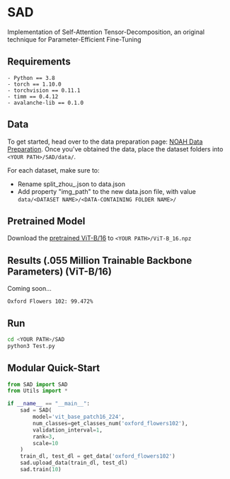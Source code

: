 # SAD
Implementation of Self-Attention Tensor-Decomposition, an original technique for Parameter-Efficient Fine-Tuning 

## Requirements
```
- Python == 3.8
- torch == 1.10.0
- torchvision == 0.11.1
- timm == 0.4.12
- avalanche-lib == 0.1.0
```

## Data
To get started, head over to the data preparation page: [NOAH Data Preparation]([https://github.com/ZhangYuanhan-AI/NOAH/#data-preparation](https://github.com/KaiyangZhou/CoOp/blob/main/DATASETS.md)). Once you've obtained the data, place the dataset folders into `<YOUR PATH>/SAD/data/`.

For each dataset, make sure to:
- Rename split_zhou_<Dataset Name>.json to data.json
- Add property "img_path" to the new data.json file, with value `data/<DATASET NAME>/<DATA-CONTAINING FOLDER NAME>/`

## Pretrained Model
Download the [pretrained ViT-B/16](https://storage.googleapis.com/vit_models/imagenet21k/ViT-B_16.npz) to `<YOUR PATH>/ViT-B_16.npz`


## Results (.055 Million Trainable Backbone Parameters) (ViT-B/16)
Coming soon...
```
Oxford Flowers 102: 99.472%
```
## Run
```sh
cd <YOUR PATH>/SAD
python3 Test.py
```

## Modular Quick-Start
```python
from SAD import SAD
from Utils import *

if __name__ == "__main__":
    sad = SAD(
        model='vit_base_patch16_224',
        num_classes=get_classes_num('oxford_flowers102'),
        validation_interval=1,
        rank=3,
        scale=10
    )
    train_dl, test_dl = get_data('oxford_flowers102')
    sad.upload_data(train_dl, test_dl)
    sad.train(10)
```


